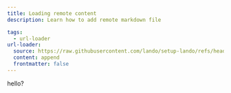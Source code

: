 ```yaml
---
title: Loading remote content
description: Learn how to add remote markdown file

tags:
  - url-loader
url-loader:
  source: https://raw.githubusercontent.com/lando/setup-lando/refs/heads/main/docs/windows.md
  content: append
  frontmatter: false
---
```


hello?

